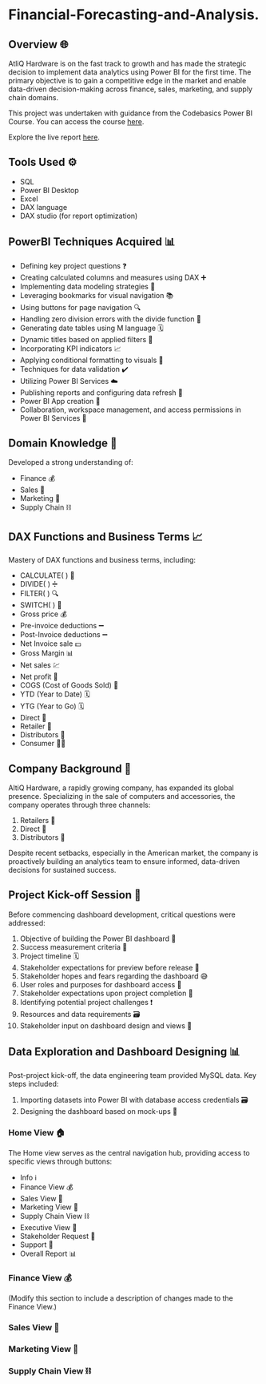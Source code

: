 # Financial-Forecasting-and-Analysis.


## Overview 🌐

AtliQ Hardware is on the fast track to growth and has made the strategic decision to implement data analytics using Power BI for the first time. The primary objective is to gain a competitive edge in the market and enable data-driven decision-making across finance, sales, marketing, and supply chain domains.

This project was undertaken with guidance from the Codebasics Power BI Course. You can access the course [here](<https://codebasics.io/>).

Explore the live report [here](<https://app.powerbi.com/view?r=eyJrIjoiZmY2ODFlODgtYjZjZi00NzliLWIwMzgtMmM0MjczNmQ2OGYwIiwidCI6ImM2ZTU0OWIzLTVmNDUtNDAzMi1hYWU5LWQ0MjQ0ZGM1YjJjNCJ9>).

## Tools Used ⚙️

- SQL
- Power BI Desktop
- Excel
- DAX language
- DAX studio (for report optimization)

## PowerBI Techniques Acquired 📊

- Defining key project questions ❓
- Creating calculated columns and measures using DAX ➕
- Implementing data modeling strategies 🔄
- Leveraging bookmarks for visual navigation 📚
- Using buttons for page navigation 🔍
- Handling zero division errors with the divide function 🚫
- Generating date tables using M language 🗓️
- Dynamic titles based on applied filters 🔄
- Incorporating KPI indicators 📈
- Applying conditional formatting to visuals 🎨
- Techniques for data validation ✔️
- Utilizing Power BI Services ☁️
- Publishing reports and configuring data refresh 🔄
- Power BI App creation 📱
- Collaboration, workspace management, and access permissions in Power BI Services 🤝

## Domain Knowledge 🧠

Developed a strong understanding of:

- Finance 💰
- Sales 🛒
- Marketing 📢
- Supply Chain ⛓️

## DAX Functions and Business Terms 📈

Mastery of DAX functions and business terms, including:

- CALCULATE( ) 🔄
- DIVIDE( ) ➗
- FILTER( ) 🔍
- SWITCH( ) 🔄
- Gross price 💰
- Pre-invoice deductions ➖
- Post-Invoice deductions ➖
- Net Invoice sale 💵
- Gross Margin 📊
- Net sales 💹
- Net profit 💸
- COGS (Cost of Goods Sold) 💼
- YTD (Year to Date) 🗓️
- YTG (Year to Go) 🗓️
- Direct 🎯
- Retailer 🏬
- Distributors 🚚
- Consumer 🧑‍💼

## Company Background 🏢

AltiQ Hardware, a rapidly growing company, has expanded its global presence. Specializing in the sale of computers and accessories, the company operates through three channels:

1. Retailers 🏪
2. Direct 🚚
3. Distributors 🤝

Despite recent setbacks, especially in the American market, the company is proactively building an analytics team to ensure informed, data-driven decisions for sustained success.

## Project Kick-off Session 🚀

Before commencing dashboard development, critical questions were addressed:

1. Objective of building the Power BI dashboard 🎯
2. Success measurement criteria 📏
3. Project timeline 🗓️
4. Stakeholder expectations for preview before release 👀
5. Stakeholder hopes and fears regarding the dashboard 😅
6. User roles and purposes for dashboard access 👥
7. Stakeholder expectations upon project completion 🏁
8. Identifying potential project challenges ❗
9. Resources and data requirements 🗃️
10. Stakeholder input on dashboard design and views 🎨

## Data Exploration and Dashboard Designing 📊

Post-project kick-off, the data engineering team provided MySQL data. Key steps included:

1. Importing datasets into Power BI with database access credentials 🗃️
2. Designing the dashboard based on mock-ups 🎨

### Home View 🏠

The Home view serves as the central navigation hub, providing access to specific views through buttons:

- Info ℹ️
- Finance View 💰
- Sales View 🛒
- Marketing View 📢
- Supply Chain View ⛓️
- Executive View 🤵
- Stakeholder Request 📝
- Support 🤝
- Overall Report 📊

### Finance View 💰

(Modify this section to include a description of changes made to the Finance View.)

### Sales View 🛒

### Marketing View 📢

### Supply Chain View ⛓️
